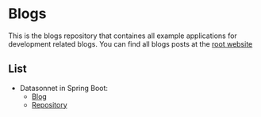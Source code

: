 # Blogs

This is the blogs repository that containes all example applications for development related blogs.
You can find all blogs posts at the [root website](https://blog.hughesportal.com)

## List

* Datasonnet in Spring Boot: 
  * [Blog](https://blog.hughesportal.com/blog.php?article=sb-datasonnet-in-spring) 
  * [Repository](ds-in-sb)


